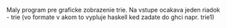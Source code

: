 Maly program pre graficke zobrazenie trie.
Na vstupe ocakava jeden riadok - trie (vo formate v akom to vypluje haskell ked zadate do ghci napr. trie1)
